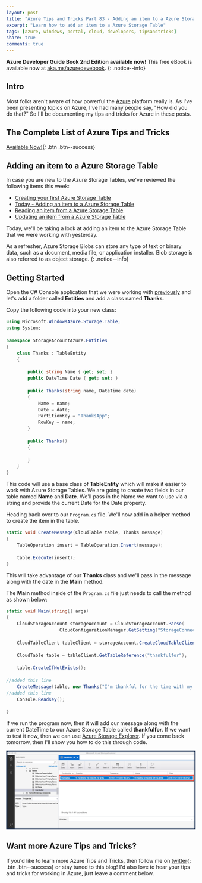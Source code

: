 ```yaml
---
layout: post
title: "Azure Tips and Tricks Part 83 - Adding an item to a Azure Storage Table"
excerpt: "Learn how to add an item to a Azure Storage Table"
tags: [azure, windows, portal, cloud, developers, tipsandtricks]
share: true
comments: true
---
```


**Azure Developer Guide Book 2nd Edition available now!** This free eBook is available now at [aka.ms/azuredevebook](https://aka.ms/azuredevebook).
{: .notice--info}

## Intro

Most folks aren't aware of how powerful the [Azure](http://www.azure.com) platform really is. As I've been presenting topics on Azure, I've had many people say, "How did you do that?" So I'll be documenting my tips and tricks for Azure in these posts.

## The Complete List of Azure Tips and Tricks

[Available Now!](https://michaelcrump.net/azure-tips-and-tricks-complete-list/){: .btn .btn--success} 

## Adding an item to a Azure Storage Table

In case you are new to the Azure Storage Tables, we've reviewed the following items this week:

* [Creating your first Azure Storage Table](http://www.michaelcrump.net/azure-tips-and-tricks82/)
* [Today - Adding an item to a Azure Storage Table](http://www.michaelcrump.net/azure-tips-and-tricks83/)
* [Reading an item from a Azure Storage Table](http://www.michaelcrump.net/azure-tips-and-tricks84/)
* [Updating an item from a Azure Storage Table](http://www.michaelcrump.net/azure-tips-and-tricks85/)

Today, we'll be taking a look at adding an item to the Azure Storage Table that we were working with yesterday. 

As a refresher, Azure Storage Blobs can store any type of text or binary data, such as a document, media file, or application installer. Blob storage is also referred to as object storage.
{: .notice--info}

## Getting Started

Open the C# Console application that we were working with [previously](http://www.michaelcrump.net/azure-tips-and-tricks82/) and let's add a folder called **Entities** and add a class named **Thanks**.

Copy the following code into your new class:

```csharp
using Microsoft.WindowsAzure.Storage.Table;
using System;

namespace StorageAccountAzure.Entities
{
    class Thanks : TableEntity
    {

        public string Name { get; set; }
        public DateTime Date { get; set; }

        public Thanks(string name, DateTime date)
        {
            Name = name;
            Date = date;
            PartitionKey = "ThanksApp";
            RowKey = name;
        }

        public Thanks()
        {

        }
    }
}
```

This code will use a base class of **TableEntity** which will make it easier to work with Azure Storage Tables. We are going to create two fields in our table named **Name** and **Date**. We'll pass in the Name we want to use via a string and provide the current Date for the Date property. 

Heading back over to our `Program.cs` file. We'll now add in a helper method to create the item in the table. 

```csharp
static void CreateMessage(CloudTable table, Thanks message)
{
    TableOperation insert = TableOperation.Insert(message);

    table.Execute(insert);
}
```

This will take advantage of our **Thanks** class and we'll pass in the message along with the date in the **Main** method. 

The **Main** method inside of the `Program.cs` file just needs to call the method as shown below:

```csharp
static void Main(string[] args)
{
    CloudStorageAccount storageAccount = CloudStorageAccount.Parse(
                    CloudConfigurationManager.GetSetting("StorageConnection"));

    CloudTableClient tableClient = storageAccount.CreateCloudTableClient();

    CloudTable table = tableClient.GetTableReference("thankfulfor");

    table.CreateIfNotExists();

//added this line
    CreateMessage(table, new Thanks("I'm thankful for the time with my family", DateTime.Now));
//added this line
    Console.ReadKey();

}
```

If we run the program now, then it will add our message along with the current DateTime to our Azure Storage Table called **thankfulfor**. If we want to test it now, then we can use [Azure Storage Explorer](http://www.michaelcrump.net/azure-tips-and-tricks77/). If you come back tomorrow, then I'll show you how to do this through code. 

<img style="border:3px solid #021a40" src="/files/aztablesblog4.png">


## Want more Azure Tips and Tricks?

If you'd like to learn more Azure Tips and Tricks, then follow me on [twitter](http://twitter.com/mbcrump){: .btn .btn--success} or stay tuned to this blog! I'd also love to hear your tips and tricks for working in Azure, just leave a comment below. 